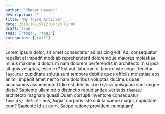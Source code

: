 ```yaml
---
author: "Khadar Hassan"
description: ""
title: "My Third Article"
date: 2018-10-19T22:04:23+02:00
draft: true
tags: ["tag3", "tag2"]
categories: ["cat2"]
---
```


Lorem ipsum dolor, sit amet consectetur adipisicing elit. Ad, consequatur repellat et impedit modi ab reprehenderit doloremque maiores molestiae minus maxime id dolorum nam dolorem perferendis in architecto, nisi ipsa sit quis voluptas, esse ex? Est aut, laborum ut labore iste sequi, tenetur `layouts/` cupiditate soluta sunt tempora debitis quos officiis molestiae eos animi, impedit amet nemo nam doloribus voluptas ducimus quae accusamus assumenda. Odio est debitis `static/css` quisquam sunt neque dicta? Sapiente ullam odio distinctio repudiandae veritatis `themes/` architecto magnam quasi! Quam corrupti inventore consequatur `layouts/_default` eos, fugiat corporis iste soluta saepe magni, cupiditate eum? Sapiente id sit eum. Saepe ratione provident numquam!

